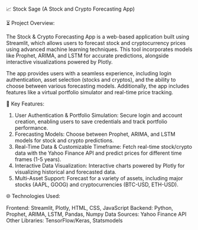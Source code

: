 📈 Stock Sage (A Stock and Crypto Forecasting App) 

⏳ Project Overview:

The Stock & Crypto Forecasting App is a web-based application built using Streamlit, which allows users to forecast stock and cryptocurrency prices using advanced machine learning techniques. This tool incorporates models like Prophet, ARIMA, and LSTM for accurate predictions, alongside interactive visualizations powered by Plotly.

The app provides users with a seamless experience, including login authentication, asset selection (stocks and cryptos), and the ability to choose between various forecasting models. Additionally, the app includes features like a virtual portfolio simulator and real-time price tracking.

🔑 Key Features:

1. User Authentication & Portfolio Simulation: Secure login and account creation, enabling users to save credentials and track portfolio performance.
2. Forecasting Models: Choose between Prophet, ARIMA, and LSTM models for stock and crypto predictions.
3. Real-Time Data & Customizable Timeframe: Fetch real-time stock/crypto data with the Yahoo Finance API and predict prices for different time frames (1-5 years).
4. Interactive Data Visualization: Interactive charts powered by Plotly for visualizing historical and forecasted data.
5. Multi-Asset Support: Forecast for a variety of assets, including major stocks (AAPL, GOOG) and cryptocurrencies (BTC-USD, ETH-USD).


🌐 Technologies Used:

Frontend: Streamlit, Plotly, HTML, CSS, JavaScript
Backend: Python, Prophet, ARIMA, LSTM, Pandas, Numpy
Data Sources: Yahoo Finance API
Other Libraries: TensorFlow/Keras, Statsmodels
